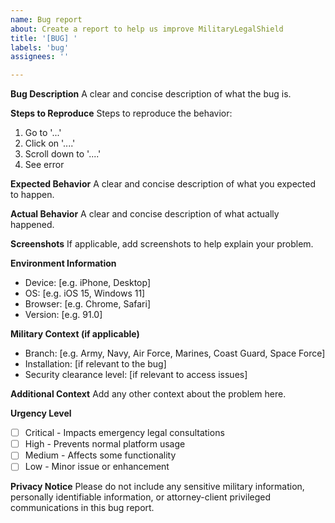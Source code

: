 ```yaml
---
name: Bug report
about: Create a report to help us improve MilitaryLegalShield
title: '[BUG] '
labels: 'bug'
assignees: ''

---
```


**Bug Description**
A clear and concise description of what the bug is.

**Steps to Reproduce**
Steps to reproduce the behavior:
1. Go to '...'
2. Click on '....'
3. Scroll down to '....'
4. See error

**Expected Behavior**
A clear and concise description of what you expected to happen.

**Actual Behavior**
A clear and concise description of what actually happened.

**Screenshots**
If applicable, add screenshots to help explain your problem.

**Environment Information**
- Device: [e.g. iPhone, Desktop]
- OS: [e.g. iOS 15, Windows 11]
- Browser: [e.g. Chrome, Safari]
- Version: [e.g. 91.0]

**Military Context (if applicable)**
- Branch: [e.g. Army, Navy, Air Force, Marines, Coast Guard, Space Force]
- Installation: [if relevant to the bug]
- Security clearance level: [if relevant to access issues]

**Additional Context**
Add any other context about the problem here.

**Urgency Level**
- [ ] Critical - Impacts emergency legal consultations
- [ ] High - Prevents normal platform usage
- [ ] Medium - Affects some functionality
- [ ] Low - Minor issue or enhancement

**Privacy Notice**
Please do not include any sensitive military information, personally identifiable information, or attorney-client privileged communications in this bug report.